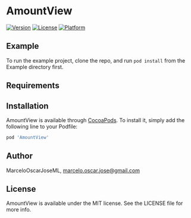 # AmountView

[![Version](https://img.shields.io/cocoapods/v/AmountView.svg?style=flat)](https://cocoapods.org/pods/AmountView)
[![License](https://img.shields.io/cocoapods/l/AmountView.svg?style=flat)](https://cocoapods.org/pods/AmountView)
[![Platform](https://img.shields.io/cocoapods/p/AmountView.svg?style=flat)](https://cocoapods.org/pods/AmountView)

## Example

To run the example project, clone the repo, and run `pod install` from the Example directory first.

## Requirements

## Installation

AmountView is available through [CocoaPods](https://cocoapods.org). To install
it, simply add the following line to your Podfile:

```ruby
pod 'AmountView'
```

## Author

MarceloOscarJoseML, marcelo.oscar.jose@gmail.com

## License

AmountView is available under the MIT license. See the LICENSE file for more info.
